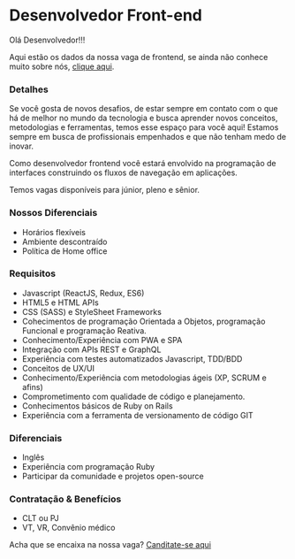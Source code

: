 # Desenvolvedor Front-end

Olá Desenvolvedor!!!

Aqui estão os dados da nossa vaga de frontend, se ainda não conhece muito sobre nós, [clique aqui](https://github.com/ecostage/vagas).

### Detalhes

Se você gosta de novos desafios, de estar sempre em contato com o que há de melhor no mundo da tecnologia e busca aprender novos conceitos, metodologias e ferramentas, temos esse espaço para você aqui!
Estamos sempre em busca de profissionais empenhados e que não tenham medo de inovar.

Como desenvolvedor frontend você estará envolvido na programação de interfaces construindo os fluxos de navegação em aplicações.

Temos vagas disponíveis para júnior, pleno e sênior.

### Nossos Diferenciais
- Horários flexíveis
- Ambiente descontraído
- Política de Home office

### Requisitos
- Javascript (ReactJS, Redux, ES6)
- HTML5 e HTML APIs
- CSS (SASS) e StyleSheet Frameworks
- Cohecimentos de programação Orientada a Objetos, programação Funcional e programação Reativa.
- Conhecimento/Experiência com PWA e SPA
- Integração com APIs REST e GraphQL
- Experiência com testes automatizados Javascript, TDD/BDD
- Conceitos de UX/UI
- Conhecimento/Experiência com metodologias ágeis (XP, SCRUM e afins)
- Comprometimento com qualidade de código e planejamento.
- Conhecimentos básicos de Ruby on Rails
- Experiência com a ferramenta de versionamento de código GIT

### Diferenciais
- Inglês
- Experiência com programação Ruby
- Participar da comunidade e projetos open-source

### Contratação & Benefícios
- CLT ou PJ
- VT, VR, Convênio médico


Acha que se encaixa na nossa vaga?
[Canditate-se aqui](http://ecostage.breezy.hr/p/e599e2233364-desenvolvedor-front-end)
